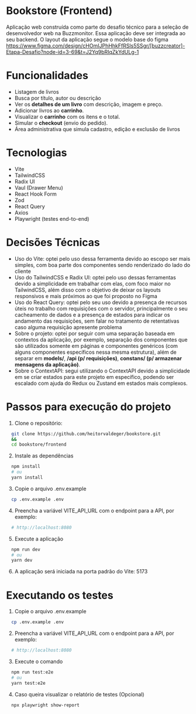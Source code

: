 # Bookstore (Frontend)

Aplicação web construída como parte do desafio técnico para a seleção de desenvolvedor web na Buzzmonitor. Essa aplicação deve ser integrada ao seu backend. O layout da aplicação segue o modelo base do figma https://www.figma.com/design/cHOmIJPhHhkFfRSls5SSgr/[buzzcreator]-Etapa-Desafio?node-id=3-69&t=J2Yq9bRIqZkYdULg-1

# Funcionalidades

- Listagem de livros
- Busca por título, autor ou descrição
- Ver os **detalhes de um livro** com descrição, imagem e preço.
- Adicionar livros ao **carrinho**.
- Visualizar o **carrinho** com os itens e o total.
- Simular o **checkout** (envio do pedido).
- Área administrativa que simula cadastro, edição e exclusão de livros

# Tecnologias

- Vite
- TailwindCSS
- Radix UI
- Vaul (Drawer Menu)
- React Hook Form
- Zod
- React Query
- Axios
- Playwright (testes end-to-end)

# Decisões Técnicas

- Uso do Vite: optei pelo uso dessa ferramenta devido ao escopo ser mais simples, com boa parte dos componentes sendo renderizado do lado do cliente
- Uso do TailwindCSS e Radix UI: optei pelo uso dessas ferramentas devido a simplicidade em trabalhar com elas, com foco maior no TailwindCSS, além disso com o objetivo de deixar os layouts responsivos e mais próximos ao que foi proposto no Figma
- Uso do React Query: optei pelo seu uso devido a presença de recursos úteis no trabalho com requisições com o servidor, principalmente o seu cacheamento de dados e a presença de estados para indicar os andamento das requisições, sem falar no tratamento de retentativas caso alguma requisição apresente problema
- Sobre o projeto: optei por seguir com uma separação baseada em contextos da aplicação, por exemplo, separação dos componentes que são utilizados somente em páginas e componentes genéricos (com alguns componentes específicos nessa mesma estrutura), além de separar em **models/**, **/api (p/ requisições)**, **constans/ (p/ armazenar mensagens da aplicação)**.
- Sobre o ContextAPI: segui utilizando o ContextAPI devido a simplicidade em se criar estados para este projeto em específico, podendo ser escalado com ajuda do Redux ou Zustand em estados mais complexos.

# Passos para execução do projeto

1. Clone o repositório:

```bash
  git clone https://github.com/heitorvaldeger/bookstore.git
  &&
  cd bookstore/frontend
```

2. Instale as dependências

```bash
  npm install
  # ou
  yarn install
```

3. Copie o arquivo .env.example

```bash
  cp .env.example .env
```

4. Preencha a variável VITE_API_URL com o endpoint para a API, por exemplo:

```bash
  # http://localhost:8080
```

5. Execute a aplicação

```bash
  npm run dev
  # ou
  yarn dev
```

6. A aplicação será iniciada na porta padrão do Vite: 5173

# Executando os testes

1. Copie o arquivo .env.example

```bash
  cp .env.example .env
```

2. Preencha a variável VITE_API_URL com o endpoint para a API, por exemplo:

```bash
  # http://localhost:8080
```

3. Execute o comando

```bash
  npm run test:e2e
  # ou
  yarn test:e2e
```

4. Caso queira visualizar o relatório de testes (Opcional)

```bash
  npx playwright show-report
```

